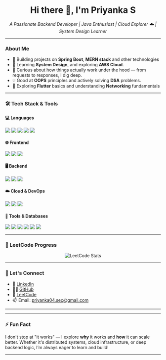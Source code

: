 <h1 align="center">Hi there 👋, I'm Priyanka S</h1>

<p align="center">
  <i>A Passionate Backend Developer | Java Enthusiast | Cloud Explorer ☁️ | System Design Learner</i>
</p>

---

###  About Me

- 🔭 Building projects on **Spring Boot**, **MERN stack** and other technologies
- 🌱 Learning **System Design**, and exploring **AWS Cloud**.
- 🧠 Curious about how things actually work under the hood — from requests to responses, I dig deep.
- 💡 Good at **OOPS** principles and actively solving **DSA** problems.
- 📱 Exploring **Flutter** basics and understanding **Networking** fundamentals 

---

### 🛠️ Tech Stack & Tools

#### 💻 Languages  
<p>
  <img src="https://img.shields.io/badge/Java-%23ED8B00.svg?style=for-the-badge&logo=openjdk&logoColor=white" />
  <img src="https://img.shields.io/badge/C++-00599C?style=for-the-badge&logo=c%2B%2B&logoColor=white" />
  <img src="https://img.shields.io/badge/C-00599C?style=for-the-badge&logo=c&logoColor=white" />
  <img src="https://img.shields.io/badge/Python-3776AB?style=for-the-badge&logo=python&logoColor=white" />
  <img src="https://img.shields.io/badge/JavaScript-F7DF1E?style=for-the-badge&logo=javascript&logoColor=black" />
</p>

#### 🌐 Frontend  
<p>
  <img src="https://img.shields.io/badge/HTML5-E34F26?style=for-the-badge&logo=html5&logoColor=white" />
  <img src="https://img.shields.io/badge/CSS3-1572B6?style=for-the-badge&logo=css3&logoColor=white" />
  <img src="https://img.shields.io/badge/React-61DAFB?style=for-the-badge&logo=react&logoColor=black" />
</p>

#### 🖥️ Backend  
<p>
  <img src="https://img.shields.io/badge/Node.js-339933?style=for-the-badge&logo=node.js&logoColor=white" />
  <img src="https://img.shields.io/badge/Express.js-000000?style=for-the-badge&logo=express&logoColor=white" />
  <img src="https://img.shields.io/badge/Spring Boot-6DB33F?style=for-the-badge&logo=springboot&logoColor=white" />
</p>

#### ☁️ Cloud & DevOps  
<p>
  <img src="https://img.shields.io/badge/AWS-232F3E?style=for-the-badge&logo=amazon-aws&logoColor=white" />
  <img src="https://img.shields.io/badge/Git-F05032?style=for-the-badge&logo=git&logoColor=white" />
  <img src="https://img.shields.io/badge/Postman-FF6C37?style=for-the-badge&logo=postman&logoColor=white" />
</p>

#### 🧰 Tools & Databases  
<p>
  <img src="https://img.shields.io/badge/MongoDB-4EA94B?style=for-the-badge&logo=mongodb&logoColor=white" />
  <img src="https://img.shields.io/badge/Mongoose-880000?style=for-the-badge&logo=mongoose&logoColor=white" />
  <img src="https://img.shields.io/badge/MySQL-00758F?style=for-the-badge&logo=mysql&logoColor=white" />
  <img src="https://img.shields.io/badge/Apache Kafka-231F20?style=for-the-badge&logo=apachekafka&logoColor=white" />
  <img src="https://img.shields.io/badge/VS Code-007ACC?style=for-the-badge&logo=visualstudiocode&logoColor=white" />
  <img src="https://img.shields.io/badge/IntelliJ IDEA-000000?style=for-the-badge&logo=intellijidea&logoColor=white" />
</p>

---

### 🧠 LeetCode Progress

<p align="center">
  <img src="https://leetcard.jacoblin.cool/priyankas0435?theme=dark&font=Marcellus" alt="LeetCode Stats" />
</p>

---

### 🔗 Let's Connect

- 💼 [LinkedIn](https://www.linkedin.com/in/priyanka-s-168778280/)
- 🧑‍💻 [GitHub](https://github.com/priyaThilagam)
- 🧠 [LeetCode](https://leetcode.com/priyankas0435/)
- 📫 Email: [priyanka04.sec@gmail.com](mailto:priyanka04.sec@gmail.com)

---

---

### ⚡ Fun Fact

I don't stop at "it works" — I explore **why** it works and **how** it can scale better. Whether it's distributed systems, cloud infrastructure, or deep backend logic, I’m always eager to learn and build!

---
